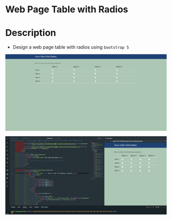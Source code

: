 # Web Page Table with Radios

# Description
* Design a web page table with radios using `bootstrap 5`

![](images/Screenshot%20(116).png)

![](images/Screenshot%20(117).png)